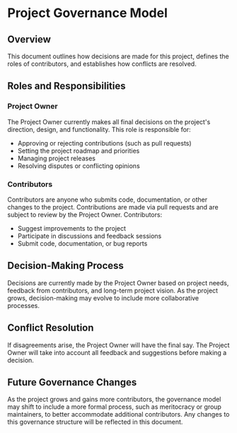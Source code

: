 <!--
SPDX-FileCopyrightText: 2022 - 2024 Ali Sajid Imami

SPDX-License-Identifier: MIT
-->

# Project Governance Model

## Overview

This document outlines how decisions are made for this project, defines the roles of contributors, and establishes how conflicts are resolved.

## Roles and Responsibilities

### Project Owner

The Project Owner currently makes all final decisions on the project's direction, design, and functionality. This role is responsible for:

-   Approving or rejecting contributions (such as pull requests)
-   Setting the project roadmap and priorities
-   Managing project releases
-   Resolving disputes or conflicting opinions

### Contributors

Contributors are anyone who submits code, documentation, or other changes to the project. Contributions are made via pull requests and are subject to review by the Project Owner. Contributors:

-   Suggest improvements to the project
-   Participate in discussions and feedback sessions
-   Submit code, documentation, or bug reports

## Decision-Making Process

Decisions are currently made by the Project Owner based on project needs, feedback from contributors, and long-term project vision. As the project grows, decision-making may evolve to include more collaborative processes.

## Conflict Resolution

If disagreements arise, the Project Owner will have the final say. The Project Owner will take into account all feedback and suggestions before making a decision.

## Future Governance Changes

As the project grows and gains more contributors, the governance model may shift to include a more formal process, such as meritocracy or group maintainers, to better accommodate additional contributors. Any changes to this governance structure will be reflected in this document.
